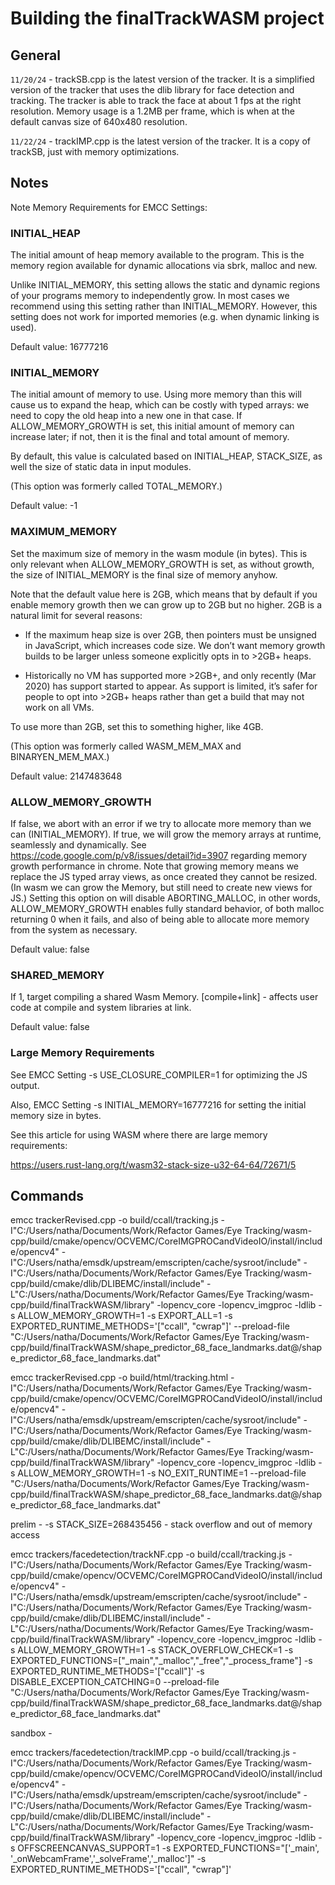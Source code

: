 # Building the finalTrackWASM project

## General

`11/20/24` - trackSB.cpp is the latest version of the tracker. It is a simplified version of the tracker that uses the dlib library for face detection and tracking. The tracker is able to track the face at about 1 fps at the right resolution. Memory usage is a 1.2MB per frame,
which is when at the default canvas size of 640x480 resolution.

`11/22/24` - trackIMP.cpp is the latest version of the tracker. It is a copy of trackSB, just with memory optimizations.

## Notes

Note Memory Requirements for EMCC Settings:

### INITIAL_HEAP

The initial amount of heap memory available to the program. This is the memory region available for dynamic allocations via sbrk, malloc and new.

Unlike INITIAL_MEMORY, this setting allows the static and dynamic regions of your programs memory to independently grow. In most cases we recommend using this setting rather than INITIAL_MEMORY. However, this setting does not work for imported memories (e.g. when dynamic linking is used).

Default value: 16777216

### INITIAL_MEMORY

The initial amount of memory to use. Using more memory than this will cause us to expand the heap, which can be costly with typed arrays: we need to copy the old heap into a new one in that case. If ALLOW_MEMORY_GROWTH is set, this initial amount of memory can increase later; if not, then it is the final and total amount of memory.

By default, this value is calculated based on INITIAL_HEAP, STACK_SIZE, as well the size of static data in input modules.

(This option was formerly called TOTAL_MEMORY.)

Default value: -1

### MAXIMUM_MEMORY

Set the maximum size of memory in the wasm module (in bytes). This is only relevant when ALLOW_MEMORY_GROWTH is set, as without growth, the size of INITIAL_MEMORY is the final size of memory anyhow.

Note that the default value here is 2GB, which means that by default if you enable memory growth then we can grow up to 2GB but no higher. 2GB is a natural limit for several reasons:

- If the maximum heap size is over 2GB, then pointers must be unsigned in JavaScript, which increases code size. We don’t want memory growth builds to be larger unless someone explicitly opts in to >2GB+ heaps.

- Historically no VM has supported more >2GB+, and only recently (Mar 2020) has support started to appear. As support is limited, it’s safer for people to opt into >2GB+ heaps rather than get a build that may not work on all VMs.

To use more than 2GB, set this to something higher, like 4GB.

(This option was formerly called WASM_MEM_MAX and BINARYEN_MEM_MAX.)

Default value: 2147483648

### ALLOW_MEMORY_GROWTH

If false, we abort with an error if we try to allocate more memory than we can (INITIAL_MEMORY). If true, we will grow the memory arrays at runtime, seamlessly and dynamically. See https://code.google.com/p/v8/issues/detail?id=3907 regarding memory growth performance in chrome. Note that growing memory means we replace the JS typed array views, as once created they cannot be resized. (In wasm we can grow the Memory, but still need to create new views for JS.) Setting this option on will disable ABORTING_MALLOC, in other words, ALLOW_MEMORY_GROWTH enables fully standard behavior, of both malloc returning 0 when it fails, and also of being able to allocate more memory from the system as necessary.

Default value: false

### SHARED_MEMORY

If 1, target compiling a shared Wasm Memory. [compile+link] - affects user code at compile and system libraries at link.

Default value: false

### Large Memory Requirements

See EMCC Setting -s USE_CLOSURE_COMPILER=1 for optimizing the JS output.

Also, EMCC Setting -s INITIAL_MEMORY=16777216 for setting the initial memory size in bytes.

See this article for using WASM where there are large memory requirements:

https://users.rust-lang.org/t/wasm32-stack-size-u32-64-64/72671/5

## Commands

emcc trackerRevised.cpp -o build/ccall/tracking.js -I"C:/Users/natha/Documents/Work/Refactor Games/Eye Tracking/wasm-cpp/build/cmake/opencv/OCVEMC/CoreIMGPROCandVideoIO/install/include/opencv4" -I"C:/Users/natha/emsdk/upstream/emscripten/cache/sysroot/include" -I"C:/Users/natha/Documents/Work/Refactor Games/Eye Tracking/wasm-cpp/build/cmake/dlib/DLIBEMC/install/include" -L"C:/Users/natha/Documents/Work/Refactor Games/Eye Tracking/wasm-cpp/build/finalTrackWASM/library" -lopencv_core -lopencv_imgproc -ldlib -s ALLOW_MEMORY_GROWTH=1 -s EXPORT_ALL=1 -s EXPORTED_RUNTIME_METHODS='["ccall", "cwrap"]' --preload-file "C:/Users/natha/Documents/Work/Refactor Games/Eye Tracking/wasm-cpp/build/finalTrackWASM/shape_predictor_68_face_landmarks.dat@/shape_predictor_68_face_landmarks.dat"

emcc trackerRevised.cpp -o build/html/tracking.html -I"C:/Users/natha/Documents/Work/Refactor Games/Eye Tracking/wasm-cpp/build/cmake/opencv/OCVEMC/CoreIMGPROCandVideoIO/install/include/opencv4" -I"C:/Users/natha/emsdk/upstream/emscripten/cache/sysroot/include" -I"C:/Users/natha/Documents/Work/Refactor Games/Eye Tracking/wasm-cpp/build/cmake/dlib/DLIBEMC/install/include" -L"C:/Users/natha/Documents/Work/Refactor Games/Eye Tracking/wasm-cpp/build/finalTrackWASM/library" -lopencv_core -lopencv_imgproc -ldlib -s ALLOW_MEMORY_GROWTH=1 -s NO_EXIT_RUNTIME=1 --preload-file "C:/Users/natha/Documents/Work/Refactor Games/Eye Tracking/wasm-cpp/build/finalTrackWASM/shape_predictor_68_face_landmarks.dat@/shape_predictor_68_face_landmarks.dat"

prelim - -s STACK_SIZE=268435456 - stack overflow and out of memory access

emcc trackers/facedetection/trackNF.cpp -o build/ccall/tracking.js -I"C:/Users/natha/Documents/Work/Refactor Games/Eye Tracking/wasm-cpp/build/cmake/opencv/OCVEMC/CoreIMGPROCandVideoIO/install/include/opencv4" -I"C:/Users/natha/emsdk/upstream/emscripten/cache/sysroot/include" -I"C:/Users/natha/Documents/Work/Refactor Games/Eye Tracking/wasm-cpp/build/cmake/dlib/DLIBEMC/install/include" -L"C:/Users/natha/Documents/Work/Refactor Games/Eye Tracking/wasm-cpp/build/finalTrackWASM/library" -lopencv_core -lopencv_imgproc -ldlib -s ALLOW_MEMORY_GROWTH=1 -s STACK_OVERFLOW_CHECK=1 -s EXPORTED_FUNCTIONS=["_main","_malloc","_free","_process_frame"] -s EXPORTED_RUNTIME_METHODS='["ccall"]' -s DISABLE_EXCEPTION_CATCHING=0 --preload-file "C:/Users/natha/Documents/Work/Refactor Games/Eye Tracking/wasm-cpp/build/finalTrackWASM/shape_predictor_68_face_landmarks.dat@/shape_predictor_68_face_landmarks.dat"

sandbox -

emcc trackers/facedetection/trackIMP.cpp -o build/ccall/tracking.js -I"C:/Users/natha/Documents/Work/Refactor Games/Eye Tracking/wasm-cpp/build/cmake/opencv/OCVEMC/CoreIMGPROCandVideoIO/install/include/opencv4" -I"C:/Users/natha/emsdk/upstream/emscripten/cache/sysroot/include" -I"C:/Users/natha/Documents/Work/Refactor Games/Eye Tracking/wasm-cpp/build/cmake/dlib/DLIBEMC/install/include" -L"C:/Users/natha/Documents/Work/Refactor Games/Eye Tracking/wasm-cpp/build/finalTrackWASM/library" -lopencv_core -lopencv_imgproc -ldlib -s OFFSCREENCANVAS_SUPPORT=1 -s EXPORTED_FUNCTIONS="['_main', '_onWebcamFrame','_solveFrame','_malloc']" -s EXPORTED_RUNTIME_METHODS='["ccall", "cwrap"]'
